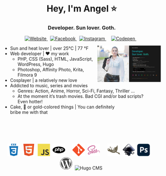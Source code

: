<p><h1 align="center"><b>Hey, I'm Angel ⭐</b></h1></p>
  
<p><h3 align="center"><b>Developer. Sun lover. Goth.</b></h3></p>

<p align="center">
  <a href="https://angel-crawford.de">
    <img src="https://img.shields.io/badge/website-%23008080.svg?&style=for-the-badge" alt="Website" />
  </a>&nbsp;
  <a href="https://www.facebook.com/angel.crawford.ftw/">
    <img src="https://img.shields.io/badge/facebook-%231877F2.svg?&style=for-the-badge&logo=facebook&logoColor=white" alt="Facebook" />
  </a>&nbsp;
  <a href="https://www.instagram.com/angel_crawford_ftw/">
    <img src="https://img.shields.io/badge/instagram-%23E4405F.svg?&style=for-the-badge&logo=instagram&logoColor=white" alt="Instagram" />
  </a>&nbsp;
  </a>&nbsp;
  <a href="https://codepen.io/angel_crawford">
    <img src="https://img.shields.io/badge/codepen-%23333333.svg?&style=for-the-badge&logo=codepen&logoColor=white" alt="Codepen" />
  </a>&nbsp;
  <img src="https://komarev.com/ghpvc/?username=AngelCrawford&style=for-the-badge&color=blue" alt=""/>
</p>

<img align="right" src="https://raw.githubusercontent.com/AngelCrawford/profilecard-public/gh-pages/images/social.jpg" width="40%">

* Sun and heat lover | over 25°C | 77 °F
* Web developer | ❤️ my work
  * PHP, CSS (Sass), HTML, JavaScript, WordPress, Hugo
  * Photoshop, Affinity Photo, Krita, Filmora 9
* Cosplayer | a relatively new love
* Addicted to music, series and movies
  * Genres: Action, Anime, Horror, Sci-Fi, Fantasy, Thriller …
  * At the moment it’s trash movies. Bad CGI and/or bad scripts? <br />Even hotter!
* Cake, 🐄 or gold-colored things | You can definitely <br /> bribe me with that

<p><h1 align="center">&nbsp</h1></p>

<div align="center">
  <img src="https://github.com/devicons/devicon/blob/master/icons/css3/css3-plain-wordmark.svg"  title="CSS3" alt="CSS" width="40" height="40"/>&nbsp;
  <img src="https://github.com/devicons/devicon/blob/master/icons/html5/html5-original.svg" title="HTML5" alt="HTML" width="40" height="40"/>&nbsp;
  <img src="https://github.com/devicons/devicon/blob/master/icons/javascript/javascript-original.svg" title="JavaScript" alt="JavaScript" width="40" height="40"/>&nbsp;
  <img src="https://github.com/devicons/devicon/blob/master/icons/php/php-plain.svg" title="PHP" alt="PHP" width="40" height="40" />&nbsp;&nbsp;&nbsp;&nbsp;&nbsp;
  <img src="https://github.com/devicons/devicon/blob/master/icons/git/git-plain.svg" title="Git" alt="Git" width="40" height="40"/>&nbsp;
  <img src="https://github.com/devicons/devicon/blob/master/icons/sass/sass-original.svg" title="Sass" alt="Sass" width="40" height="40" />&nbsp;&nbsp;&nbsp;&nbsp;&nbsp;
  <img src="https://github.com/devicons/devicon/blob/master/icons/gimp/gimp-plain.svg" title="Gimp" alt="Gimp" width="40" height="40" />&nbsp;
  <img src="https://github.com/devicons/devicon/blob/master/icons/inkscape/inkscape-original.svg" title="Inkscape" alt="Inkscape" width="40" height="40" />&nbsp;
  <img src="https://github.com/devicons/devicon/blob/master/icons/photoshop/photoshop-plain.svg" title="Photoshop" alt="Photoshop" width="40" height="40" />&nbsp;&nbsp;&nbsp;&nbsp;&nbsp;
  <img src="https://github.com/devicons/devicon/blob/master/icons/wordpress/wordpress-plain.svg" title="WordPress" alt="WordPress" width="40" height="40" />&nbsp;
  <img src="https://gohugo.io/favicon-32x32.png" title="Hugo CMS" alt="Hugo CMS" width="40" height="40" />&nbsp;
</div>
